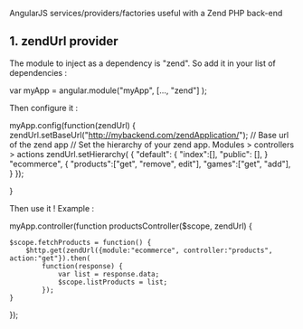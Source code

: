 AngularJS services/providers/factories useful with a Zend PHP back-end

## 1. zendUrl provider

The module to inject as a dependency is "zend".
So add it in your list of dependencies :

var myApp = angular.module("myApp", [..., "zend"] );

Then configure it :

myApp.config(function(zendUrl) {
	zendUrl.setBaseUrl("http://mybackend.com/zendApplication/"); // Base url of the zend app
	// Set the hierarchy of your zend app. Modules > controllers > actions
	zendUrl.setHierarchy(
		{
	        "default": { 
        	    "index":[],
    	        "public": [],
	        }
			"ecommerce", {
				"products":["get", "remove", edit"],
				"games":["get", "add"],
			}
	    });

}

Then use it !
Example :

myApp.controller(function productsController($scope, zendUrl) {

	$scope.fetchProducts = function() {
		$http.get(zendUrl({module:"ecommerce", controller:"products", action:"get"}).then(
			function(response) {
				var list = response.data;
				$scope.listProducts = list;
			});
	}
});
